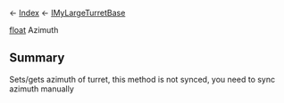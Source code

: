 ← [Index](Api-Index) ← [IMyLargeTurretBase](Sandbox.ModAPI.Ingame.IMyLargeTurretBase)

[float](System.Single) Azimuth

## Summary

Sets/gets azimuth of turret, this method is not synced, you need to sync azimuth manually

